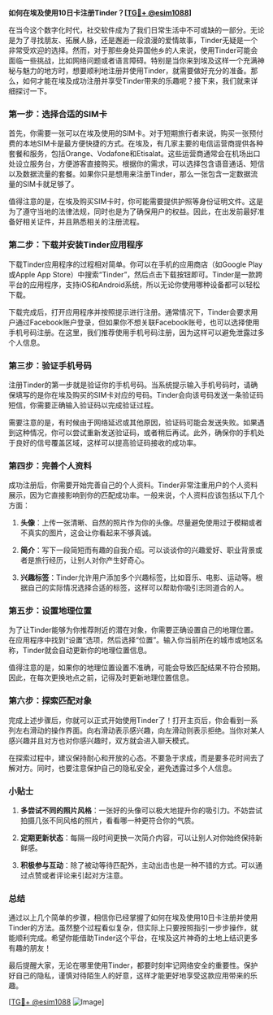 **如何在埃及使用10日卡注册Tinder？[[TG💪+ @esim1088](https://t.me/s/esim1088)]**

在当今这个数字化时代，社交软件成为了我们日常生活中不可或缺的一部分。无论是为了寻找朋友、拓展人脉，还是邂逅一段浪漫的爱情故事，Tinder无疑是一个非常受欢迎的选择。然而，对于那些身处异国他乡的人来说，使用Tinder可能会面临一些挑战，比如网络问题或者语言障碍。特别是当你来到埃及这样一个充满神秘与魅力的地方时，想要顺利地注册并使用Tinder，就需要做好充分的准备。那么，如何才能在埃及成功注册并享受Tinder带来的乐趣呢？接下来，我们就来详细探讨一下。

### 第一步：选择合适的SIM卡

首先，你需要一张可以在埃及使用的SIM卡。对于短期旅行者来说，购买一张预付费的本地SIM卡是最方便快捷的方式。在埃及，有几家主要的电信运营商提供各种套餐和服务，包括Orange、Vodafone和Etisalat。这些运营商通常会在机场出口处设立服务台，方便游客直接购买。根据你的需求，可以选择包含语音通话、短信以及数据流量的套餐。如果你只是想用来注册Tinder，那么一张包含一定数据流量的SIM卡就足够了。

值得注意的是，在埃及购买SIM卡时，你可能需要提供护照等身份证明文件。这是为了遵守当地的法律法规，同时也是为了确保用户的权益。因此，在出发前最好准备好相关证件，并且熟悉相关的注册流程。

### 第二步：下载并安装Tinder应用程序

下载Tinder应用程序的过程相对简单。你可以在手机的应用商店（如Google Play或Apple App Store）中搜索“Tinder”，然后点击下载按钮即可。Tinder是一款跨平台的应用程序，支持iOS和Android系统，所以无论你使用哪种设备都可以轻松下载。

下载完成后，打开应用程序并按照提示进行注册。通常情况下，Tinder会要求用户通过Facebook账户登录，但如果你不想关联Facebook账号，也可以选择使用手机号码注册。在这里，我们推荐使用手机号码注册，因为这样可以避免泄露过多个人信息。

### 第三步：验证手机号码

注册Tinder的第一步就是验证你的手机号码。当系统提示输入手机号码时，请确保填写的是你在埃及购买的SIM卡对应的号码。Tinder会向该号码发送一条验证码短信，你需要正确输入验证码以完成验证过程。

需要注意的是，有时候由于网络延迟或其他原因，验证码可能会发送失败。如果遇到这种情况，你可以尝试重新发送验证码，或者稍后再试。此外，确保你的手机处于良好的信号覆盖区域，这样可以提高验证码接收的成功率。

### 第四步：完善个人资料

成功注册后，你需要开始完善自己的个人资料。Tinder非常注重用户的个人资料展示，因为它直接影响到你的匹配成功率。一般来说，个人资料应该包括以下几个方面：

1. **头像**：上传一张清晰、自然的照片作为你的头像。尽量避免使用过于模糊或者不真实的图片，这会让你看起来不够真诚。
   
2. **简介**：写下一段简短而有趣的自我介绍。可以谈谈你的兴趣爱好、职业背景或者是旅行经历，让别人对你产生好奇心。
   
3. **兴趣标签**：Tinder允许用户添加多个兴趣标签，比如音乐、电影、运动等。根据自己的实际情况选择合适的标签，这样可以帮助你吸引志同道合的人。

### 第五步：设置地理位置

为了让Tinder能够为你推荐附近的潜在对象，你需要正确设置自己的地理位置。在应用程序中找到“设置”选项，然后选择“位置”。输入你当前所在的城市或地区名称，Tinder就会自动更新你的地理位置信息。

值得注意的是，如果你的地理位置设置不准确，可能会导致匹配结果不符合预期。因此，在每次更换地点之前，记得及时更新地理位置信息。

### 第六步：探索匹配对象

完成上述步骤后，你就可以正式开始使用Tinder了！打开主页后，你会看到一系列左右滑动的操作界面。向右滑动表示感兴趣，向左滑动则表示拒绝。当你对某人感兴趣并且对方也对你感兴趣时，双方就会进入聊天模式。

在探索过程中，建议保持耐心和开放的心态。不要急于求成，而是要多花时间去了解对方。同时，也要注意保护自己的隐私安全，避免透露过多个人信息。

### 小贴士

1. **多尝试不同的照片风格**：一张好的头像可以极大地提升你的吸引力。不妨尝试拍摄几张不同风格的照片，看看哪一种更符合你的气质。
   
2. **定期更新状态**：每隔一段时间更换一次简介内容，可以让别人对你始终保持新鲜感。
   
3. **积极参与互动**：除了被动等待匹配外，主动出击也是一种不错的方式。可以通过点赞或者评论来引起对方注意。

### 总结

通过以上几个简单的步骤，相信你已经掌握了如何在埃及使用10日卡注册并使用Tinder的方法。虽然整个过程看似复杂，但实际上只要按照指引一步步操作，就能顺利完成。希望你能借助Tinder这个平台，在埃及这片神奇的土地上结识更多有趣的朋友！

最后提醒大家，无论在哪里使用Tinder，都要时刻牢记网络安全的重要性。保护好自己的隐私，谨慎对待陌生人的好意，这样才能更好地享受这款应用带来的乐趣。

[[TG💪+ @esim1088](https://t.me/s/esim1088) ![Image](https://i.postimg.cc/4NQfJmqS/Snipaste-2025-05-13-00-14-12.png)]